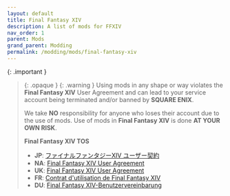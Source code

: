 ```yaml
---
layout: default
title: Final Fantasy XIV
description: A list of mods for FFXIV
nav_order: 1
parent: Mods
grand_parent: Modding
permalink: /modding/mods/final-fantasy-xiv
---
```


{: .important }
> {: .opaque }
> {: .warning }
> Using mods in any shape or way violates the **Final Fantasy XIV** User Agreement and can lead to your service account being terminated and/or banned by **SQUARE ENIX**.
>
> We take **NO** responsibility for anyone who loses their account due to the use of mods. Use of mods in **Final Fantasy XIV** is done **AT YOUR OWN RISK**.
>
> **Final Fantasy XIV TOS**
> - **JP**: [ファイナルファンタジーXIV ユーザー契約][JP_TOS]
> - **NA**: [Final Fantasy XIV User Agreement][NA_TOS]
> - **UK**: [Final Fantasy XIV User Agreement][UK_TOS]
> - **FR**: [Contrat d'utilisation de Final Fantasy XIV][FR_TOS]
> - **DU**: [Final Fantasy XIV-Benutzervereinbarung][DU_TOS]


[JP_TOS]: https://support.jp.square-enix.com/main.php?id=5381&la=0
[NA_TOS]: https://support.na.square-enix.com/main.php?id=5382&la=1
[UK_TOS]: https://support.eu.square-enix.com/main.php?id=5383&la=2
[FR_TOS]: https://support.eu.square-enix.com/main.php?id=5384&la=3
[DU_TOS]: https://support.eu.square-enix.com/main.php?id=5385&la=4